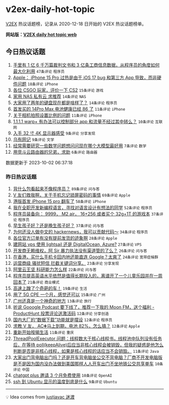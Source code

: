 # v2ex-daily-hot-topic

[V2EX](https://www.v2ex.com/) 热议话题榜，记录从 2020-12-18 日开始的 V2EX 热议话题榜单。

**网站版：[V2EX daily hot topic web](https://boojack.github.io/v2ex-daily-hot-topic-web/)**

## 今日热议话题

<!-- TODAY BEGIN -->

1. [手里有 1 亿 6 千万篇裁判文书和 3 亿条工商信息数据，从程序员的角度如何最大化利用](https://www.v2ex.com/t/978544) `47条评论` `程序员`
1. [Apple： iPhone 15 Pro 过热是由于 iOS 17 bug 和第三方 App 导致，而非硬件问题](https://www.v2ex.com/t/978532) `18条评论` `iPhone`
1. [各位 CSGO 玩家，评价一下 CS2](https://www.v2ex.com/t/978558) `15条评论` `游戏`
1. [家用 NAS 私有云 求推荐](https://www.v2ex.com/t/978553) `14条评论` `NAS`
1. [大家用了两年的键盘现在都是啥样了？](https://www.v2ex.com/t/978550) `14条评论` `程序员`
1. [首发买的 14Pro Max 电池健康已经 86 了](https://www.v2ex.com/t/978552) `11条评论` `iPhone`
1. [关于相机拍照设置比例的问题](https://www.v2ex.com/t/978546) `11条评论` `iPhone`
1. [1.1.1.1 warp+ 有办法可以控制部分 app 和流量不经过其中转么？](https://www.v2ex.com/t/978559) `10条评论` `互联网`
1. [入手 32 寸 4K 显示器感受](https://www.v2ex.com/t/978560) `9条评论` `分享发现`
1. [乌有网记](https://www.v2ex.com/t/978531) `9条评论` `文学`
1. [经常需要研究一些数学问题想问问现在哪个大模型最好用](https://www.v2ex.com/t/978536) `7条评论` `数学`
1. [用竞斗云路由器的兄弟，求助](https://www.v2ex.com/t/978537) `6条评论` `路由器`

数据更新于 2023-10-02 06:37:18

<!-- TODAY END -->

### 昨日热议话题

<!-- YESTERDAY BEGIN -->

1. [背什么包看起来不像程序员？](https://www.v2ex.com/t/978422) `89条评论` `问与答`
1. [V 友们救我啊，关于手机忘记锁屏密码的事情](https://www.v2ex.com/t/978401) `69条评论` `Apple`
1. [港版首发 iPhone 15 pro 翻车了](https://www.v2ex.com/t/978396) `58条评论` `iPhone`
1. [我在全职开发新编程语言，寻找对语言设计有想法的同学](https://www.v2ex.com/t/978493) `52条评论` `程序员`
1. [程序员装备向： 9999， M2 air， 16+256 或者买个 32g+1T 的游戏本](https://www.v2ex.com/t/978470) `37条评论` `程序员`
1. [早生孩子好？还是晚生孩子好？](https://www.v2ex.com/t/978479) `37条评论` `问与答`
1. [为何还没人做中文的 hackernews，我可以贡献代码～](https://www.v2ex.com/t/978395) `34条评论` `程序员`
1. [各位官方订单有没有提前发货的迹象啊](https://www.v2ex.com/t/978407) `28条评论` `Apple`
1. [建网站 vps 使用 lightsail 还是 DigitalOcean, Azure?](https://www.v2ex.com/t/978482) `27条评论` `VPS`
1. [开发商无赖维权，阿 Sir 暴力执法没有渠道管的了么？](https://www.v2ex.com/t/978519) `26条评论` `问与答`
1. [在香港，买什么手机卡回内地还能直连 Google？太爽了](https://www.v2ex.com/t/978464) `24条评论` `宽带症候群`
1. [运营商级 骚扰短信 拦截关键词分享。](https://www.v2ex.com/t/978414) `23条评论` `分享发现`
1. [阿里云王坚 科研能力怎么样](https://www.v2ex.com/t/978478) `22条评论` `问与答`
1. [程序员提高英语水平依然是值得长期投入的，离谱开了一个儿童乐园并在一周回本了](https://www.v2ex.com/t/978399) `21条评论` `商业模式`
1. [高速上蹭了个奇葩的车！](https://www.v2ex.com/t/978495) `19条评论` `生活`
1. [用了 5G CPE 一个月，感觉还可以](https://www.v2ex.com/t/978410) `15条评论` `广州`
1. [广州还真是一个神奇的地方](https://www.v2ex.com/t/978498) `13条评论` `旅行`
1. [听说 Gooogle Podcast 要下线了，推荐一下我的 Moon FM，送个福利 - ProductHunt 投票评论送激活码](https://www.v2ex.com/t/978456) `12条评论` `分享创造`
1. [国内大厂的“数据下载”功能就是摆设](https://www.v2ex.com/t/978430) `12条评论` `程序员`
1. [求教 V 友， AC➕马上到期，电池 82%，怎么搞？](https://www.v2ex.com/t/978429) `12条评论` `Apple`
1. [重新开始按揭生活](https://www.v2ex.com/t/978484) `11条评论` `重庆`
1. [ThreadPoolExecutor 问题：线程数大于核心线程书，线程池中队列没有任务后，在等待 poll(keepAlive)后应当非核心线程会被销毁，但我的疑惑是他怎么判断是否是非核心线程，如果是核心线程的话应当不会销毁。](https://www.v2ex.com/t/978474) `11条评论` `Java`
1. [大家出门背电脑出门吗？还是开车背电脑坐公交不背电脑？厂商不开发电脑版是不是因为国内没办法做到美国那样人人开车出门不坐地铁公交共享单车](https://www.v2ex.com/t/978494) `10条评论` `中国`
1. [chatgpt plus 邀请 3 个月免费使用](https://www.v2ex.com/t/978404) `10条评论` `OpenAI`
1. [ssh 到 Ubuntu 显示的温度到底是什么](https://www.v2ex.com/t/978402) `9条评论` `Ubuntu`

<!-- YESTERDAY END -->

---

💡 Idea comes from [justjavac 迷渡](https://github.com/justjavac/)
